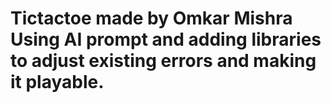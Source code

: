 # Tictactoe made by Omkar Mishra Using AI prompt and adding libraries to adjust existing errors and making it playable.
